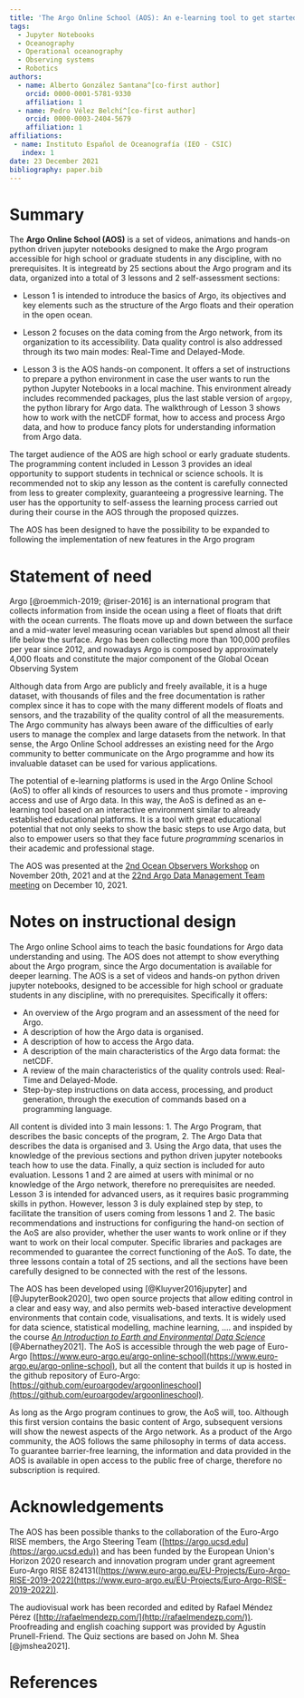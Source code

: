 ```yaml
---
title: 'The Argo Online School (AOS): An e-learning tool to get started with Argo'
tags:
  - Jupyter Notebooks
  - Oceanography
  - Operational oceanography
  - Observing systems
  - Robotics
authors:
  - name: Alberto González Santana^[co-first author] 
    orcid: 0000-0001-5781-9330
    affiliation: 1 
  - name: Pedro Vélez Belchí^[co-first author]
    orcid: 0000-0003-2404-5679
    affiliation: 1
affiliations:
 - name: Instituto Español de Oceanografía (IEO - CSIC)
   index: 1
date: 23 December 2021
bibliography: paper.bib
---
```


# Summary
The **Argo Online School (AOS)** is a set of videos, animations and hands-on python driven jupyter notebooks designed to make the Argo program accessible for high school or graduate students in any discipline, with no prerequisites. It is integreatd by 25 sections about the Argo program and its data, organized into a total of 3  lessons and 2 self-assessment sections:

* Lesson 1 is intended to introduce the basics of Argo, its objectives and key elements such as the structure of the Argo floats and their operation in the open ocean.

* Lesson 2 focuses on the data coming from the Argo network, from its organization to its accessibility. Data quality control is also addressed through its two main modes: Real-Time and Delayed-Mode.

* Lesson 3 is the AOS hands-on component. It offers a set of instructions to prepare a python environment in case the user wants to run the python Jupyter Notebooks in a local machine. This environment already includes recommended packages, plus the last stable version of `argopy`, the python library for Argo data. The walkthrough of Lesson 3 shows how to work with the netCDF format, how to access and process Argo data, and how to produce fancy plots for understanding information from Argo data.

The target audience of the AOS are high school or early graduate students. The programming content included in Lesson 3 provides an ideal opportunity to support students in technical or science schools. It is recommended not to skip any lesson as the content is carefully connected from less to greater complexity, guaranteeing a progressive learning. The user has the opportunity to self-assess the learning process carried out during their course in the AOS through the proposed quizzes. 

The AOS has been designed to have the possibility to be expanded to following the implementation of new features in the Argo program

# Statement of need

Argo [@roemmich-2019; @riser-2016] is an international program that collects information from inside the ocean using a fleet of floats that drift with the ocean currents. The floats move up and down between the surface and a mid-water level measuring ocean variables but spend almost all their life below the surface. Argo has been collecting more than 100,000 profiles per year since 2012, and nowadays Argo is composed by approximately 4,000 floats  and constitute the major component of the Global Ocean Observing System

Although data from Argo are publicly and freely available, it is a huge dataset, with thousands of files and the free documentation is rather complex since it has to cope with the many different models of floats and sensors, and the trazability of the quality control of all the measurements. The Argo community has always been aware of the difficulties of early users to manage the complex and large datasets from the network. In that sense, the Argo Online School addresses an existing need for the Argo community to better communicate on the Argo programme and how its invaluable dataset can be used for various applications. 

The potential of e-learning platforms is used in the Argo Online School (AoS) to offer all kinds of resources to users and thus promote - improving access and use of Argo data. In this way, the AoS is defined as an e-learning tool based on an interactive environment similar to already established educational platforms. It is a tool with great educational potential that not only seeks to show the basic steps to use Argo data, but also to empower users so that they face future _programming_ scenarios in their academic and professional stage.

The AOS was presented at the [2nd Ocean Observers Workshop](https://bit.ly/3pUChmJ) on November 20th, 2021  and at the [22nd Argo Data Management Team meeting](https://bit.ly/3e39rLL) on December 10, 2021.

# Notes on instructional design

The Argo online School aims to teach the basic foundations for Argo data understanding and using. The AOS does not attempt to show everything about the Argo program, since the Argo documentation is available for deeper learning. The AOS is a set of videos and hands-on python driven jupyter notebooks, designed to be accessible for high school or graduate students in any discipline, with no prerequisites. Specifically it offers:

* An overview of the Argo program and an assessment of the need for Argo.
* A description of how the Argo data is organised.
* A description of how to access the Argo data.
* A description of the main characteristics of the Argo data format: the netCDF.
* A review of the main characteristics of the quality controls used: Real-Time and Delayed-Mode.
* Step-by-step instructions on data access, processing, and product generation, through the execution of commands based on a programming language.

All content is divided into 3 main lessons: 1. The Argo Program, that describes the basic concepts of the program, 2. The Argo Data  that describes the data is organised and  3. Using the Argo data,  that uses the knowledge of the previous sections and python driven jupyter notebooks teach how to use the data. Finally, a quiz section is included  for auto evaluation. Lessons 1 and 2 are aimed at users with minimal or no knowledge of the Argo network, therefore no prerequisites are needed. Lesson 3 is intended for advanced users, as it requires basic programming skills in python. However, lesson 3 is duly explained step by step, to facilitate the transition of users coming from lessons 1 and 2.  The basic recommendations and instructions for configuring the hand-on section of the AoS are also provider, whether the user wants to work online or if they want to work on their local computer. Specific libraries and packages are recommended to guarantee the correct functioning of the AoS. To date, the three lessons contain a total of 25 sections, and all the sections have been carefully designed to be connected with the rest of the lessons.

The AOS has been developed using [@Kluyver2016jupyter] and [@JupyterBook2020], two open source projects that allow editing control in a clear and easy way, and also permits web-based interactive development environments that contain code, visualisations, and texts. It is widely used for data science, statistical modelling, machine learning, …. and inspided by the course _[An Introduction to Earth and Environmental Data Science](https://earth-env-data-science.github.io/intro.html)_ [@Abernathey2021].  The AoS is accessible through the web page of Euro-Argo [https://www.euro-argo.eu/argo-online-school](https://www.euro-argo.eu/argo-online-school), but all the content that builds it up is hosted in the github repository of Euro-Argo: [https://github.com/euroargodev/argoonlineschool](https://github.com/euroargodev/argoonlineschool).

As long as the Argo program continues to grow, the AoS will, too. Although this first version contains the basic content of Argo, subsequent versions will show the newest aspects of the Argo network. As a product of the Argo community, the AOS follows the same philosophy in terms of data access. To guarantee barrier-free learning, the information and data provided in the AOS is available in open access to the public free of charge, therefore no subscription is required.

# Acknowledgements

The AOS has been possible thanks to the collaboration of the Euro-Argo RISE members, the Argo Steering Team ([https://argo.ucsd.edu](https://argo.ucsd.edu)) and has been funded by the European Union's Horizon 2020 research and innovation program under grant agreement Euro-Argo RISE 824131([https://www.euro-argo.eu/EU-Projects/Euro-Argo-RISE-2019-2022](https://www.euro-argo.eu/EU-Projects/Euro-Argo-RISE-2019-2022)).



The audiovisual work has been recorded and edited by Rafael Méndez Pérez ([http://rafaelmendezp.com/](http://rafaelmendezp.com/)). Proofreading and english coaching support was provided by Agustín Prunell-Friend. The Quiz sections are based on John M. Shea [@jmshea2021]. 

# References
